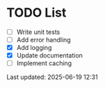 # TODO List

- [ ] Write unit tests
- [ ] Add error handling
- [x] Add logging
- [x] Update documentation
- [ ] Implement caching

Last updated: 2025-06-19 12:31
